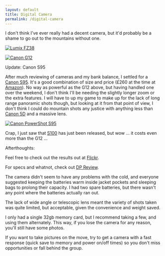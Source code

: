 ```yaml
---
layout: default
title: Digital Camera
permalink: /digital-camera
---
```


I don't think I've ever really had a decent camera, but it'd probably be a shame to go out to the mountains without one.

<a href="http://www.dpreview.com/reviews/Q110superzoomgroup/page8.asp">![]({{site.baseurl}}/assets/fz38.jpg "Lumix FZ38")</a>

<a href="http://www.dpreview.com/reviews/CanonG12/">![]({{site.baseurl}}/assets/g12.jpg "Canon G12")</a>

Update: Canon S95

After much reviewing of cameras and my bank balance, I settled for a [Canon S95](http://www.dpreview.com/products/canon/compacts/canon_s95). It's a good combination of size and price (£260 at the time at [Amazon](http://www.amazon.co.uk/gp/product/B00400OK52)). No way as powerful as the G12 above, but having handled one over the weekend, I don't think I'll be needing the slightly longer zoom or the extra features. I will have to up my game to make up for the lack of long range panoramic shots though, but looking at it from that point of view, I don't think I could do mountain shots any justice with anything less than [Canon 5D](http://www.amazon.co.uk/Canon-Digital-SLR-Camera-Mark/dp/B001E97GIK/) and a massive lens.

<a href="/digital-camera/s95/"><img title="Canon PowerShot S95" src="{{site.baseurl}}/assets/s95.jpg" /></a>

Crap, I just saw that [S100](http://www.amazon.co.uk/Canon-PowerShot-S100-Digital-Camera/dp/B005N5NF6I/) has just been released, but wow ... it costs even more than the G12 ...

Afterthoughts:

Feel free to check out the results out at [Flickr](http://www.flickr.com/photos/philpill/sets/72157628203769011/).

For specs and whatnot, check out [DP  Review](http://www.dpreview.com/products/canon/compacts/canon_s95).

The camera didn't seem to have any problems with the cold, and everyone suggested keeping the batteries warm inside jacket pockets and sleeping bags to prolong their capacity. I had two spare batteries, but there wasn't any point where the batteries actually ran out.

The lack of wide angle or telescopic lens meant the variety of shots taken was quite limited, but acceptable, given the convenience and weight saved.

I only had a single 32gb memory card, but I recommend taking a few, and using them alternately. This way, if you lose the camera for any reason, you'll still have some photos.

If you want to take pictures on the move, try to get a camera with a fast response (quick save to memory and power on/off times) so you don't miss opportunities or fall behind the group.
